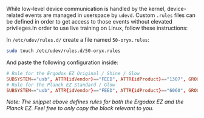 While low-level device communication is handled by the kernel, device-related events are managed in userspace by `udevd`. Custom `.rules` files can be defined in order to get access to those events without elevated privileges.In order to use live training on Linux, follow these instructions: 

In `/etc/udev/rules.d/` create a file named `50-oryx.rules`:
```bash
sudo touch /etc/udev/rules.d/50-oryx.rules
```

And paste the following configuration inside:

```conf
# Rule for the Ergodox EZ Original / Shine / Glow
SUBSYSTEM=="usb", ATTR{idVendor}=="FEED", ATTR{idProduct}=="1307", GROUP="plugdev"
# Rule for the Planck EZ Standard / Glow
SUBSYSTEM=="usb", ATTR{idVendor}=="FEED", ATTR{idProduct}=="6060", GROUP="plugdev"
```

_Note: The snippet above defines rules for both the Ergodox EZ and the Planck EZ. Feel free to only copy the block relevant to you._